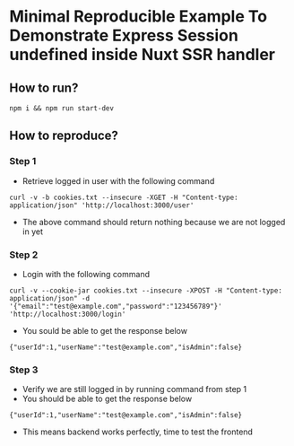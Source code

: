 # Minimal Reproducible Example To Demonstrate Express Session undefined inside Nuxt SSR handler

## How to run?
```
npm i && npm run start-dev
```

## How to reproduce?
### Step 1
* Retrieve logged in user with the following command
```
curl -v -b cookies.txt --insecure -XGET -H "Content-type: application/json" 'http://localhost:3000/user'
```
* The above command should return nothing because we are not logged in yet

### Step 2
* Login with the following command
```
curl -v --cookie-jar cookies.txt --insecure -XPOST -H "Content-type: application/json" -d '{"email":"test@example.com","password":"123456789"}' 'http://localhost:3000/login'
```
* You sould be able to get the response below
```
{"userId":1,"userName":"test@example.com","isAdmin":false}
```
### Step 3
* Verify we are still logged in by running command from step 1
* You should be able to get the response below
```
{"userId":1,"userName":"test@example.com","isAdmin":false}
```
* This means backend works perfectly, time to test the frontend